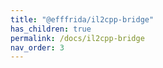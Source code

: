 ```yaml
---
title: "@efffrida/il2cpp-bridge"
has_children: true
permalink: /docs/il2cpp-bridge
nav_order: 3
---
```

